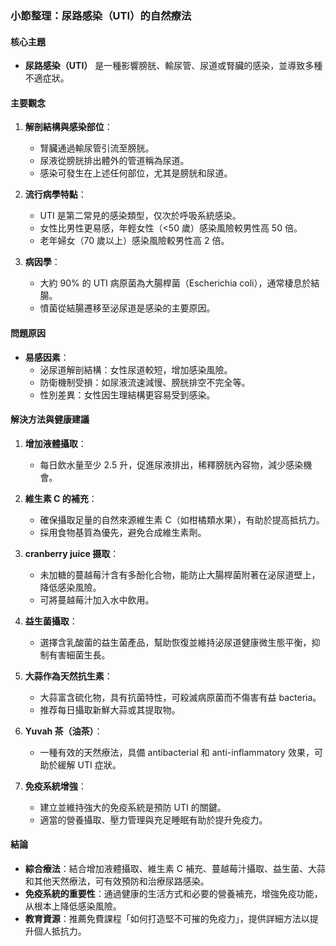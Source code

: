 ### 小節整理：尿路感染（UTI）的自然療法

#### 核心主題
- **尿路感染（UTI）** 是一種影響膀胱、輸尿管、尿道或腎臟的感染，並導致多種不適症狀。

#### 主要觀念
1. **解剖結構與感染部位**：
   - 腎臟通過輸尿管引流至膀胱。
   - 尿液從膀胱排出體外的管道稱為尿道。
   - 感染可發生在上述任何部位，尤其是膀胱和尿道。

2. **流行病學特點**：
   - UTI 是第二常見的感染類型，仅次於呼吸系統感染。
   - 女性比男性更易感，年輕女性（<50 歲）感染風險較男性高 50 倍。
   - 老年婦女（70 歲以上）感染風險較男性高 2 倍。

3. **病因學**：
   - 大約 90% 的 UTI 病原菌為大腸桿菌（Escherichia coli），通常棲息於結腸。
   - 憤菌從結腸遷移至泌尿道是感染的主要原因。

#### 問題原因
- **易感因素**：
  - 泌尿道解剖結構：女性尿道較短，增加感染風險。
  - 防衛機制受損：如尿液流速減慢、膀胱排空不完全等。
  - 性別差異：女性因生理結構更容易受到感染。

#### 解決方法與健康建議
1. **增加液體攝取**：
   - 每日飲水量至少 2.5 升，促進尿液排出，稀釋膀胱內容物，減少感染機會。

2. **維生素 C 的補充**：
   - 確保攝取足量的自然來源維生素 C（如柑橘類水果），有助於提高抵抗力。
   - 採用食物基質為優先，避免合成維生素劑。

3. **cranberry juice 摄取**：
   - 未加糖的蔓越莓汁含有多酚化合物，能防止大腸桿菌附著在泌尿道壁上，降低感染風險。
   - 可將蔓越莓汁加入水中飲用。

4. **益生菌攝取**：
   - 選擇含乳酸菌的益生菌產品，幫助恢復並維持泌尿道健康微生態平衡，抑制有害細菌生長。

5. **大蒜作為天然抗生素**：
   - 大蒜富含硫化物，具有抗菌特性，可殺滅病原菌而不傷害有益 bacteria。
   - 推荐每日攝取新鮮大蒜或其提取物。

6. **Yuvah 茶（油茶）**：
   - 一種有效的天然療法，具備 antibacterial 和 anti-inflammatory 效果，可助於緩解 UTI 症狀。

7. **免疫系統增強**：
   - 建立並維持強大的免疫系統是預防 UTI 的關鍵。
   - 適當的營養攝取、壓力管理與充足睡眠有助於提升免疫力。

#### 結論
- **綜合療法**：結合增加液體攝取、維生素 C 補充、蔓越莓汁攝取、益生菌、大蒜和其他天然療法，可有效預防和治療尿路感染。
- **免疫系統的重要性**：通過健康的生活方式和必要的營養補充，增強免疫功能，从根本上降低感染風險。
- **教育資源**：推薦免費課程「如何打造堅不可摧的免疫力」，提供詳細方法以提升個人抵抗力。
